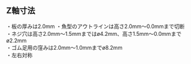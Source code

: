 ## Z軸寸法  
・板の厚みは2.0mm 
・魚型のアウトラインは高さ2.0mm〜0.0mmまで切断  
・ネジ穴は高さ2.0mm〜1.5mmまではø4.2mm、高さ1.5mm〜0.0mmまでø2.2mm  
・ゴム足用の窪みは2.0mm〜1.0mmまでø8.2mm  
・左右対称  
